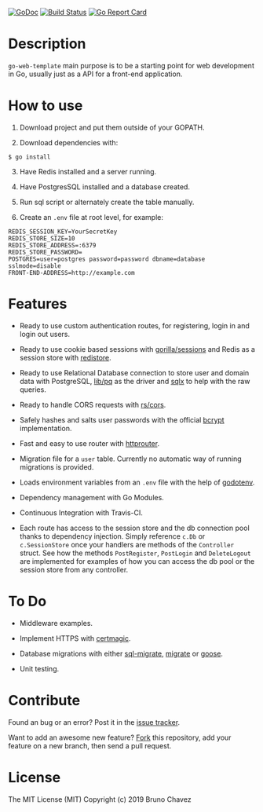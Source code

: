 [![GoDoc](https://godoc.org/github.com/bruno-chavez/go-web-template?status.svg)](https://godoc.org/github.com/bruno-chavez/go-web-template)
[![Build Status](https://travis-ci.org/bruno-chavez/go-web-template.svg?branch=master)](https://travis-ci.org/bruno-chavez/go-web-template)
[![Go Report Card](https://goreportcard.com/badge/github.com/bruno-chavez/go-web-template)](https://goreportcard.com/report/github.com/bruno-chavez/go-web-template)

# Description

`go-web-template` main purpose is to be a starting point 
for web development in Go, 
usually just as a API for a front-end application.

# How to use

1. Download project and put them outside of your GOPATH.

2. Download dependencies with:
```
$ go install
```

3. Have Redis installed and a server running.

4. Have PostgresSQL installed and a database created.

5. Run sql script or alternately create the table manually.

6. Create an `.env` file at root level, for example:
```
REDIS_SESSION_KEY=YourSecretKey
REDIS_STORE_SIZE=10
REDIS_STORE_ADDRESS=:6379
REDIS_STORE_PASSWORD=
POSTGRES=user=postgres password=password dbname=database sslmode=disable
FRONT-END-ADDRESS=http://example.com
```

# Features 

+ Ready to use custom authentication routes, for registering, 
login in and login out users.

+ Ready to use cookie based sessions with 
[gorilla/sessions](https://github.com/gorilla/sessions) and 
Redis as a session store with 
[redistore](https://github.com/boj/redistore).

+ Ready to use Relational Database connection to store user 
and domain data with PostgreSQL,
[lib/pq](https://github.com/lib/pq) as the driver and 
[sqlx](https://github.com/jmoiron/sqlx) 
to help with the raw queries.

+ Ready to handle CORS requests with 
[rs/cors](https://github.com/rs/cors).

+ Safely hashes and salts user passwords with the official 
[bcrypt](https://godoc.org/golang.org/x/crypto/bcrypt) 
implementation.

+ Fast and easy to use router with 
[httprouter](https://github.com/julienschmidt/httprouter).

+ Migration file for a `user` table. 
Currently no automatic way of running migrations is provided.

+ Loads environment variables from an `.env` file 
with the help of [godotenv](https://github.com/joho/godotenv).

+ Dependency management with Go Modules.

+ Continuous Integration with Travis-CI.

+ Each route has access to the session store 
and the db connection pool thanks to dependency injection.
Simply reference `c.Db` or `c.SessionStore` once 
your handlers are methods of the `Controller` struct. 
See how the methods `PostRegister`, `PostLogin` 
and `DeleteLogout` are implemented 
for examples of how you can access the db pool 
or the session store from any controller.

# To Do

+ Middleware examples.

+ Implement HTTPS with 
[certmagic](https://github.com/mholt/certmagic).

+ Database migrations with either 
[sql-migrate](https://github.com/rubenv/sql-migrate), 
[migrate](https://github.com/golang-migrate/migrate) 
or [goose](https://github.com/pressly/goose).

+ Unit testing.

# Contribute

Found an bug or an error? Post it in the 
[issue tracker](https://github.com/bruno-chavez/go-web-template/issues).

Want to add an awesome new feature? 
[Fork](https://github.com/bruno-chavez/go-web-template/fork) 
this repository, add your feature on a new branch, 
then send a pull request.

# License
The MIT License (MIT)
Copyright (c) 2019 Bruno Chavez